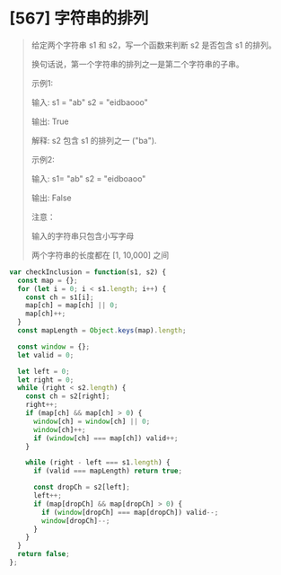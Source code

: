 # [567] 字符串的排列

> 给定两个字符串 s1 和 s2，写一个函数来判断 s2 是否包含 s1 的排列。
>
> 换句话说，第一个字符串的排列之一是第二个字符串的子串。
>
> 示例1:
>
> 输入: s1 = "ab" s2 = "eidbaooo"
>
> 输出: True
>
> 解释: s2 包含 s1 的排列之一 ("ba").
>
> 示例2:
>
> 输入: s1= "ab" s2 = "eidboaoo"
>
> 输出: False
>
> 注意：
>
> 输入的字符串只包含小写字母
>
> 两个字符串的长度都在 [1, 10,000] 之间

```js
var checkInclusion = function(s1, s2) {
  const map = {};
  for (let i = 0; i < s1.length; i++) {
    const ch = s1[i];
    map[ch] = map[ch] || 0;
    map[ch]++;
  }
  const mapLength = Object.keys(map).length;

  const window = {};
  let valid = 0;

  let left = 0;
  let right = 0;
  while (right < s2.length) {
    const ch = s2[right];
    right++;
    if (map[ch] && map[ch] > 0) {
      window[ch] = window[ch] || 0;
      window[ch]++;
      if (window[ch] === map[ch]) valid++;
    }

    while (right - left === s1.length) {
      if (valid === mapLength) return true;

      const dropCh = s2[left];
      left++;
      if (map[dropCh] && map[dropCh] > 0) {
        if (window[dropCh] === map[dropCh]) valid--;
        window[dropCh]--;
      }
    }
  }
  return false;
};
```

